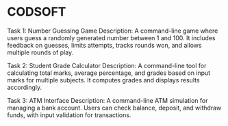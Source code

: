 # CODSOFT
Task 1: Number Guessing Game
Description:
A command-line game where users guess a randomly generated number between 1 and 100. It includes feedback on guesses, limits attempts, tracks rounds won, and allows multiple rounds of play.

Task 2: Student Grade Calculator
Description:
A command-line tool for calculating total marks, average percentage, and grades based on input marks for multiple subjects. It computes grades and displays results accordingly.

Task 3: ATM Interface
Description:
A command-line ATM simulation for managing a bank account. Users can check balance, deposit, and withdraw funds, with input validation for transactions.
